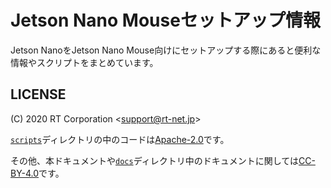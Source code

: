 # Jetson Nano Mouseセットアップ情報

Jetson NanoをJetson Nano Mouse向けにセットアップする際にあると便利な情報やスクリプトをまとめています。

## LICENSE

(C) 2020 RT Corporation \<support@rt-net.jp\>

[`scripts`](./scripts)ディレクトリの中のコードは[Apache-2.0](https://www.apache.org/licenses/LICENSE-2.0)です。

その他、本ドキュメントや[`docs`](./docs)ディレクトリ中のドキュメントに関しては[CC-BY-4.0](https://creativecommons.org/licenses/by/4.0/deed.ja)です。